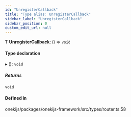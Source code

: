 ```yaml
---
id: "UnregisterCallback"
title: "Type alias: UnregisterCallback"
sidebar_label: "UnregisterCallback"
sidebar_position: 0
custom_edit_url: null
---
```


Ƭ **UnregisterCallback**: () => `void`

#### Type declaration

▸ (): `void`

##### Returns

`void`

#### Defined in

onekijs/packages/onekijs-framework/src/types/router.ts:58
